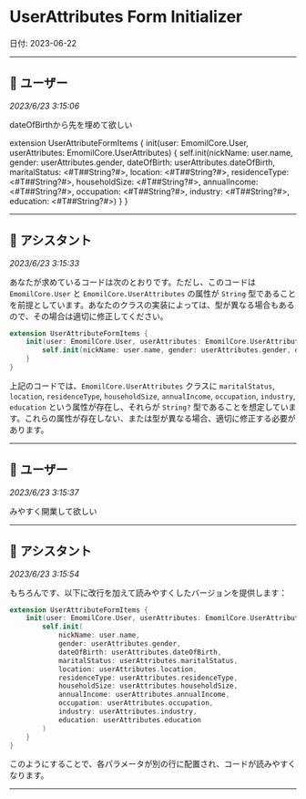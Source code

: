 # UserAttributes Form Initializer

日付: 2023-06-22

---

## 👤 ユーザー
*2023/6/23 3:15:06*

dateOfBirthから先を埋めて欲しい

extension UserAttributeFormItems {
    init(user: EmomilCore.User, userAttributes: EmomilCore.UserAttributes) {
        self.init(nickName: user.name, gender: userAttributes.gender, dateOfBirth: userAttributes.dateOfBirth, maritalStatus: &lt;#T##String?#&gt;, location: &lt;#T##String?#&gt;, residenceType: &lt;#T##String?#&gt;, householdSize: &lt;#T##String?#&gt;, annualIncome: &lt;#T##String?#&gt;, occupation: &lt;#T##String?#&gt;, industry: &lt;#T##String?#&gt;, education: &lt;#T##String?#&gt;)
    }
}

---

## 🤖 アシスタント
*2023/6/23 3:15:33*

あなたが求めているコードは次のとおりです。ただし、このコードは `EmomilCore.User` と `EmomilCore.UserAttributes` の属性が `String` 型であることを前提としています。あなたのクラスの実装によっては、型が異なる場合もあるので、その場合は適切に修正してください。

```swift
extension UserAttributeFormItems {
    init(user: EmomilCore.User, userAttributes: EmomilCore.UserAttributes) {
        self.init(nickName: user.name, gender: userAttributes.gender, dateOfBirth: userAttributes.dateOfBirth, maritalStatus: userAttributes.maritalStatus, location: userAttributes.location, residenceType: userAttributes.residenceType, householdSize: userAttributes.householdSize, annualIncome: userAttributes.annualIncome, occupation: userAttributes.occupation, industry: userAttributes.industry, education: userAttributes.education)
    }
}
```

上記のコードでは、`EmomilCore.UserAttributes` クラスに `maritalStatus`, `location`, `residenceType`, `householdSize`, `annualIncome`, `occupation`, `industry`, `education` という属性が存在し、それらが `String?` 型であることを想定しています。これらの属性が存在しない、または型が異なる場合、適切に修正する必要があります。

---

## 👤 ユーザー
*2023/6/23 3:15:37*

みやすく開業して欲しい

---

## 🤖 アシスタント
*2023/6/23 3:15:54*

もちろんです、以下に改行を加えて読みやすくしたバージョンを提供します：

```swift
extension UserAttributeFormItems {
    init(user: EmomilCore.User, userAttributes: EmomilCore.UserAttributes) {
        self.init(
            nickName: user.name, 
            gender: userAttributes.gender, 
            dateOfBirth: userAttributes.dateOfBirth, 
            maritalStatus: userAttributes.maritalStatus, 
            location: userAttributes.location, 
            residenceType: userAttributes.residenceType, 
            householdSize: userAttributes.householdSize, 
            annualIncome: userAttributes.annualIncome, 
            occupation: userAttributes.occupation, 
            industry: userAttributes.industry, 
            education: userAttributes.education
        )
    }
}
```

このようにすることで、各パラメータが別の行に配置され、コードが読みやすくなります。

---
